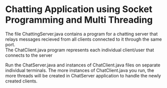 # Chatting Application using Socket Programming and Multi Threading

The file ChattingServer.java contains a program for a chatting server that relays messages recieved from all clients connected to it through the same port.<br>The ChatClient.java program represents each individual client/user that connects to the server

Run the ChatServer.java and instances of ChatClient.java files on separate individual terminals. The more instances of ChatClient.java you run, the more threads will be created in ChatServer application to handle the newly created clients. 